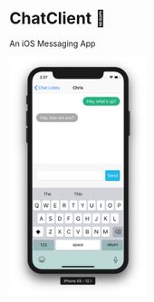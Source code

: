 # ChatClient 📱
An iOS Messaging App 

<a href="Chat Client"><img src="https://raw.githubusercontent.com/chrisaguilera/ChatClient/master/Supporting%20Files/ChatClient.png" align="" height="48%" width="48%" ></a>
